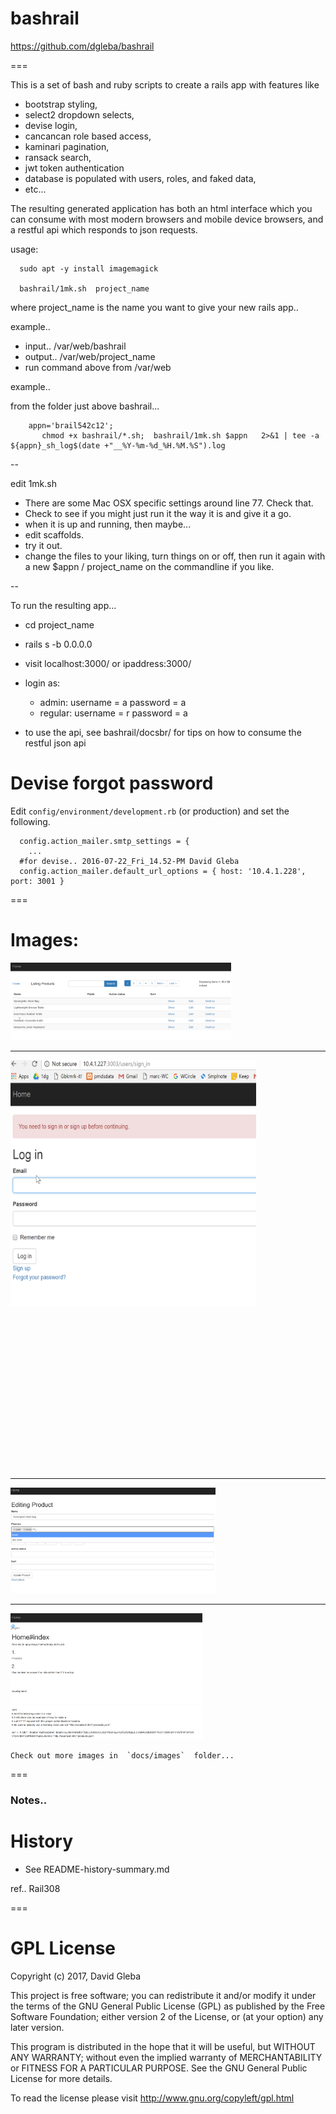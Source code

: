 # bashrail

https://github.com/dgleba/bashrail

===

This is a set of bash and ruby scripts to create a rails app with features like

- bootstrap styling,
- select2 dropdown selects,
- devise login,
- cancancan role based access,
- kaminari pagination,
- ransack search,
- jwt token authentication
- database is populated with users, roles, and faked data,
- etc...

The resulting generated application has both an html interface which you can consume with most modern browsers and mobile device browsers, and a restful api which responds to json requests.

usage:

      sudo apt -y install imagemagick

      bashrail/1mk.sh  project_name

where project_name is the name you want to give your new rails app..

example..

- input.. /var/web/bashrail
- output.. /var/web/project_name
- run command above from /var/web


example..

from the folder just above bashrail...
```
    appn='brail542c12'; 
       chmod +x bashrail/*.sh;  bashrail/1mk.sh $appn   2>&1 | tee -a ${appn}_sh_log$(date +"__%Y-%m-%d_%H.%M.%S").log
```

--

edit 1mk.sh

- There are some Mac OSX specific settings around line 77. Check that.
- Check to see if you might just run it the way it is and give it a go.
- when it is up and running, then maybe...
- edit scaffolds.
- try it out.
- change the files to your liking, turn things on or off, then run it again with a new \$appn / project_name on the commandline if you like.

--

To run the resulting app...

- cd project_name
- rails s -b 0.0.0.0
- visit localhost:3000/ or ipaddress:3000/
- login as:

  - admin: username = a password = a
  - regular: username = r password = a

- to use the api, see bashrail/docsbr/ for tips on how to consume the restful json api

# Devise forgot password

Edit `config/environment/development.rb` (or production) and set the following.

```
  config.action_mailer.smtp_settings = {
    ...
  #for devise.. 2016-07-22_Fri_14.52-PM David Gleba
  config.action_mailer.default_url_options = { host: '10.4.1.228', port: 3001 }
```

===

# Images:

<img src="docs/images/list-main.png" width='70%'  >

---

<div style="width: 655px; height: 655px;">
    <img src="docs/images/login.png" width="60%" height="60%">
</div>

---

<img src="docs/images/select2-multiple-manytomany.png" width="65%">

---

<img src="docs/images/home.png" width="61%">

    Check out more images in  `docs/images`  folder...

===

### Notes..

# History

- See README-history-summary.md

ref..
Rail308

===

# GPL License

Copyright (c) 2017, David Gleba

This project is free software; you can redistribute it and/or modify it under the terms of the GNU General Public License (GPL) as published by the Free Software Foundation; either version 2 of the License, or (at your option) any later version.

This program is distributed in the hope that it will be useful, but WITHOUT ANY WARRANTY; without even the implied warranty of MERCHANTABILITY or FITNESS FOR A PARTICULAR PURPOSE. See the GNU General Public License for more details.

To read the license please visit http://www.gnu.org/copyleft/gpl.html

